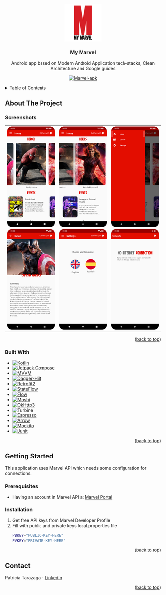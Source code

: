 <a name="readme-top"></a>
<!-- PROJECT LOGO -->
<br />
<div align="center">
  <a href="https://github.com/patri-create/MyMarvel/blob/main/previews/logo.png">
    <img src="previews/logo.png" alt="Logo" width="120" height="120">
  </a>

<h3 align="center">My Marvel</h3>

  <p align="center">
    Android app based on Modern Android Application tech-stacks, Clean Architecture and Google guides
    <br />
</div>

<div align="center">

   [![Marvel-apk][Marvel-apk]][Marvel-apk-url]

</div>

<!-- TABLE OF CONTENTS -->
<details>
  <summary>Table of Contents</summary>
  <ol>
    <li>
      <a href="#about-the-project">About The Project</a>
      <ul>
        <li><a href="#built-with">Built With</a></li>
      </ul>
    </li>
    <li>
      <a href="#getting-started">Getting Started</a>
      <ul>
        <li><a href="#prerequisites">Prerequisites</a></li>
        <li><a href="#installation">Installation</a></li>
      </ul>
    </li>
    <li><a href="#contact">Contact</a></li>
  </ol>
</details>



<!-- ABOUT THE PROJECT -->
## About The Project
### Screenshots

<table>
  <tr>
    <td><img src="https://github.com/patri-create/MyMarvel/blob/main/previews/home.png" alt="home" width="200"></td>
    <td><img src="https://github.com/patri-create/MyMarvel/blob/main/previews/scroll.png" alt="scroll" width="200"></td>
    <td><img src="https://github.com/patri-create/MyMarvel/blob/main/previews/drawer.png" alt="drawer" width="200"></td>
  </tr>
  <tr>
    <td><img src="https://github.com/patri-create/MyMarvel/blob/main/previews/detail.png" alt="detail" width="200"></td>
    <td><img src="https://github.com/patri-create/MyMarvel/blob/main/previews/settings.png" alt="settings" width="200"></td>
    <td><img src="https://github.com/patri-create/MyMarvel/blob/main/previews/network.png" alt="network" width="200"></td>
  </tr>
</table>

<p align="right">(<a href="#readme-top">back to top</a>)</p>



### Built With

* [![Kotlin][Kotlin]][Kotlin-url]
* [![Jetpack Compose][Jetpack-compose]][jetpack-compose-url]
* [![MVVM][MVVM]][MVVM-url]
* [![Dagger-Hilt][Dagger-Hilt]][Dagger-Hilt-url]
* [![Retrofit2][Retrofit2]][Retrofit2-url]
* [![StateFlow][StateFlow]][StateFlow-url]
* [![Flow][Flow]][Flow-url]
* [![Moshi][Moshi]][Moshi-url]
* [![OkHttp3][OkHttp3]][OkHttp3-url]
* [![Turbine][Turbine]][Turbine-url]
* [![Espresso][Espresso]][Espresso-url]
* [![Arrow][Arrow]][Arrow-url]
* [![Mockito][Mockito]][Mockito-url]
* [![Junit][JUnit]][JUnit-url]

<p align="right">(<a href="#readme-top">back to top</a>)</p>



<!-- GETTING STARTED -->
## Getting Started

This application uses Marvel API which needs some configuration for connections.

### Prerequisites
* Having an account in Marvel API at [Marvel Portal](https://developer.marvel.com/)

### Installation

1. Get free API keys from Marvel Developer Profile
2. Fill with public and private keys local.properties file
   ```sh
   PBKEY="PUBLIC-KEY-HERE"
   PVKEY="PRIVATE-KEY-HERE"
   ```

<p align="right">(<a href="#readme-top">back to top</a>)</p>

<!-- CONTACT -->
## Contact

Patricia Tarazaga - [LinkedIn](https://www.linkedin.com/in/patricia-tarazaga/)
<p align="right">(<a href="#readme-top">back to top</a>)</p>


<!-- MARKDOWN LINKS & IMAGES -->

[Marvel-apk]: https://img.shields.io/badge/Marvel_App-APK-silver.svg?style=for-the-badge&logo=android
[Marvel-apk-url]: https://github.com/patri-create/MyMarvel/releases
[Kotlin]: https://img.shields.io/badge/Kotlin-black?style=for-the-badge&logo=kotlin
[Kotlin-url]: https://kotlinlang.org/
[Jetpack-compose]: https://img.shields.io/badge/Jetpack%20Compose-blue?style=for-the-badge&logo=jetpackcompose&logoColor=green
[Jetpack-compose-url]: https://developer.android.com/jetpack?gclsrc=ds&gclsrc=ds
[MVVM]: https://img.shields.io/badge/MVVM-orange?style=for-the-badge&logo=GoToMeeting&logoColor=white
[MVVM-url]: https://learn.microsoft.com/en-us/xamarin/xamarin-forms/enterprise-application-patterns/mvvm
[Dagger-Hilt]: https://img.shields.io/badge/Dagger%20hilt-white?style=for-the-badge&logo=pinboard&logoColor=black
[Dagger-Hilt-url]: https://dagger.dev/hilt/
[Retrofit2]: https://img.shields.io/badge/Retrofit2-green?style=for-the-badge&logo=square&logoColor=white
[Retrofit2-url]: https://square.github.io/retrofit/
[StateFlow]: https://img.shields.io/badge/StateFlow-lightgray?style=for-the-badge&logo=KashFlow&logoColor=blue
[StateFlow-url]: https://developer.android.com/kotlin/flow/stateflow-and-sharedflow
[Flow]: https://img.shields.io/badge/Flow-lightblue?style=for-the-badge&logo=Flood&logoColor=blue
[Flow-url]: https://developer.android.com/kotlin/flow?hl419
[Moshi]: https://img.shields.io/badge/Moshi-red?style=for-the-badge&logo=json&logoColor=white
[Moshi-url]: https://github.com/square/moshi
[OkHttp3]: https://img.shields.io/badge/OkHttp3-blueviolet?style=for-the-badge&logo=icloud&logoColor=white
[OkHttp3-url]: https://search.maven.org/artifact/com.squareup.okhttp3/okhttp/4.9.0/jar
[Turbine]: https://img.shields.io/badge/Turbine-green?style=for-the-badge&logo=cashapp&logoColor=white
[Turbine-url]: https://github.com/cashapp/turbine
[Espresso]: https://img.shields.io/badge/Espresso-white?style=for-the-badge&logo=CoffeeScript&logoColor=brown
[Espresso-url]: https://developer.android.com/training/testing/espresso
[Arrow]: https://img.shields.io/badge/Arrow-blue?style=for-the-badge&logo=Ardour&logoColor=orange
[Arrow-url]: https://arrow-kt.io/
[Mockito]: https://img.shields.io/badge/Mockito-white?style=for-the-badge&logo=mocha&logoColor=green
[Mockito-url]: https://github.com/mockito/mockito-kotlin
[JUnit]: https://img.shields.io/badge/JUnit-red?style=for-the-badge&logo=junit5&logoColor=green
[JUnit-url]: https://kotlinlang.org/docs/jvm-test-using-junit.html